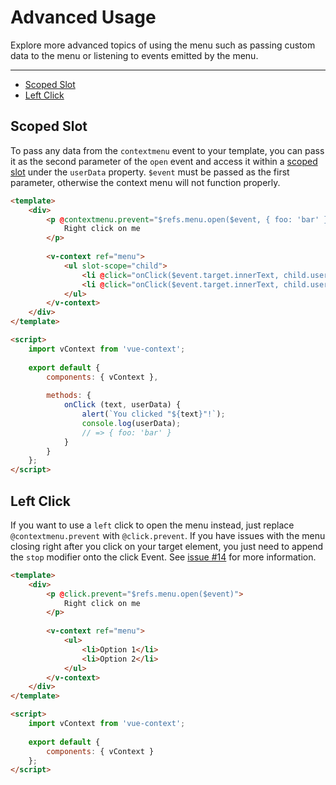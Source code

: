 # Advanced Usage

Explore more advanced topics of using the menu such as passing custom data to the menu or listening to
events emitted by the menu.

---

- [Scoped Slot](#scoped-slot)
- [Left Click](#left-click)

<a name="scoped-slot"></a>
## Scoped Slot

To pass any data from the `contextmenu` event to your template, you can pass it as the second parameter of the `open` event
and access it within a [scoped slot](https://vuejs.org/v2/guide/components.html#Scoped-Slots) under the `userData` property.
`$event` must be passed as the first parameter, otherwise the context menu will not function properly.

```html
<template>
    <div>
        <p @contextmenu.prevent="$refs.menu.open($event, { foo: 'bar' }">
            Right click on me
        </p>
        
        <v-context ref="menu">
            <ul slot-scope="child">
                <li @click="onClick($event.target.innerText, child.userData)">Option 1</li>
                <li @click="onClick($event.target.innerText, child.userData)">Option 2</li>            
            </ul>
        </v-context>
    </div>
</template>

<script>
    import vContext from 'vue-context';
    
    export default {
        components: { vContext },
        
        methods: {
            onClick (text, userData) {
                alert(`You clicked "${text}"!`);
                console.log(userData);
                // => { foo: 'bar' }
            }
        }        
    };
</script>
```

<a name="left-click"></a>
## Left Click

If you want to use a `left` click to open the menu instead, just replace `@contextmenu.prevent` with `@click.prevent`.
If you have issues with the menu closing right after you click on your target element, you just need to append the `stop`
modifier onto the click Event. See [issue #14](https://github.com/rawilk/vue-context/issues/14) for more information.

```html
<template>
    <div>
        <p @click.prevent="$refs.menu.open($event)">
            Right click on me
        </p>
        
        <v-context ref="menu">
            <ul>
                <li>Option 1</li>
                <li>Option 2</li>
            </ul>
        </v-context>
    </div>
</template>

<script>
    import vContext from 'vue-context';
    
    export default {
        components: { vContext }
    };
</script>
```